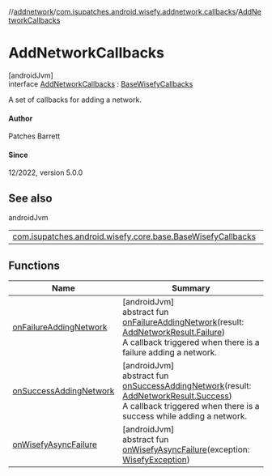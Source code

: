 //[addnetwork](../../../index.md)/[com.isupatches.android.wisefy.addnetwork.callbacks](../index.md)/[AddNetworkCallbacks](index.md)

# AddNetworkCallbacks

[androidJvm]\
interface [AddNetworkCallbacks](index.md) : [BaseWisefyCallbacks](../../../../core/core/com.isupatches.android.wisefy.core.base/-base-wisefy-callbacks/index.md)

A set of callbacks for adding a network.

#### Author

Patches Barrett

#### Since

12/2022, version 5.0.0

## See also

androidJvm

| | |
|---|---|
| [com.isupatches.android.wisefy.core.base.BaseWisefyCallbacks](../../../../core/core/com.isupatches.android.wisefy.core.base/-base-wisefy-callbacks/index.md) |  |

## Functions

| Name | Summary |
|---|---|
| [onFailureAddingNetwork](on-failure-adding-network.md) | [androidJvm]<br>abstract fun [onFailureAddingNetwork](on-failure-adding-network.md)(result: [AddNetworkResult.Failure](../../com.isupatches.android.wisefy.addnetwork.entities/-add-network-result/-failure/index.md))<br>A callback triggered when there is a failure adding a network. |
| [onSuccessAddingNetwork](on-success-adding-network.md) | [androidJvm]<br>abstract fun [onSuccessAddingNetwork](on-success-adding-network.md)(result: [AddNetworkResult.Success](../../com.isupatches.android.wisefy.addnetwork.entities/-add-network-result/-success/index.md))<br>A callback triggered when there is a success while adding a network. |
| [onWisefyAsyncFailure](index.md#-2014443064%2FFunctions%2F516743864) | [androidJvm]<br>abstract fun [onWisefyAsyncFailure](index.md#-2014443064%2FFunctions%2F516743864)(exception: [WisefyException](../../../../core/core/com.isupatches.android.wisefy.core.exceptions/-wisefy-exception/index.md)) |
